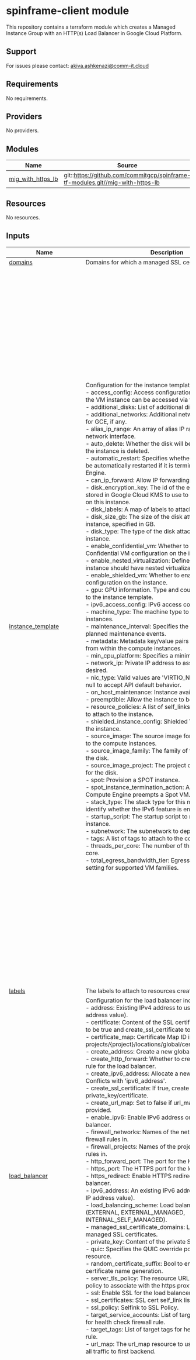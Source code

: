 # spinframe-client module

This repository contains a terraform module which creates a Managed Instance Group with an HTTP(s) Load Balancer in Google Cloud Platform.

## Support

For issues please contact: akiva.ashkenazi@comm-it.cloud

<!-- terraform-docs output will go here -->
<!-- BEGINNING OF PRE-COMMIT-TERRAFORM DOCS HOOK -->
## Requirements

No requirements.

## Providers

No providers.

## Modules

| Name | Source | Version |
|------|--------|---------|
| <a name="module_mig_with_https_lb"></a> [mig\_with\_https\_lb](#module\_mig\_with\_https\_lb) | git::https://github.com/commitgcp/spinframe-tf-modules.git//mig-with-https-lb | main |

## Resources

No resources.

## Inputs

| Name | Description | Type | Default | Required |
|------|-------------|------|---------|:--------:|
| <a name="input_domains"></a> [domains](#input\_domains) | Domains for which a managed SSL certificate will be valid. | `list(string)` | n/a | yes |
| <a name="input_instance_template"></a> [instance\_template](#input\_instance\_template) | Configuration for the instance template includes:<br>- access\_config: Access configurations, i.e., IPs via which the VM instance can be accessed via the Internet.<br>- additional\_disks: List of additional disk configurations.<br>- additional\_networks: Additional network interface details for GCE, if any.<br>- alias\_ip\_range: An array of alias IP ranges for this network interface.<br>- auto\_delete: Whether the disk will be auto-deleted when the instance is deleted.<br>- automatic\_restart: Specifies whether the instance should be automatically restarted if it is terminated by Compute Engine.<br>- can\_ip\_forward: Allow IP forwarding for the instances.<br>- disk\_encryption\_key: The id of the encryption key that is stored in Google Cloud KMS to use to encrypt all the disks on this instance.<br>- disk\_labels: A map of labels to attach to the disk.<br>- disk\_size\_gb: The size of the disk attached to each instance, specified in GB.<br>- disk\_type: The type of the disk attached to each instance.<br>- enable\_confidential\_vm: Whether to enable the Confidential VM configuration on the instance.<br>- enable\_nested\_virtualization: Defines whether the instance should have nested virtualization enabled.<br>- enable\_shielded\_vm: Whether to enable the Shielded VM configuration on the instance.<br>- gpu: GPU information. Type and count of GPU to attach to the instance template.<br>- ipv6\_access\_config: IPv6 access configurations.<br>- machine\_type: The machine type to use for the compute instances.<br>- maintenance\_interval: Specifies the frequency of planned maintenance events.<br>- metadata: Metadata key/value pairs to make available from within the compute instances.<br>- min\_cpu\_platform: Specifies a minimum CPU platform.<br>- network\_ip: Private IP address to assign to the instance if desired.<br>- nic\_type: Valid values are 'VIRTIO\_NET', 'GVNIC' or set to null to accept API default behavior.<br>- on\_host\_maintenance: Instance availability Policy.<br>- preemptible: Allow the instance to be preempted.<br>- resource\_policies: A list of self\_links of resource policies to attach to the instance.<br>- shielded\_instance\_config: Shielded VM configuration for the instance.<br>- source\_image: The source image for the disks attached to the compute instances.<br>- source\_image\_family: The family of the source image for the disk.<br>- source\_image\_project: The project of the source image for the disk.<br>- spot: Provision a SPOT instance.<br>- spot\_instance\_termination\_action: Action to take when Compute Engine preempts a Spot VM.<br>- stack\_type: The stack type for this network interface to identify whether the IPv6 feature is enabled or not.<br>- startup\_script: The startup script to run on each compute instance.<br>- subnetwork: The subnetwork to deploy to.<br>- tags: A list of tags to attach to the compute instances.<br>- threads\_per\_core: The number of threads per physical core.<br>- total\_egress\_bandwidth\_tier: Egress bandwidth tier setting for supported VM families. | <pre>object({<br>    access_config = optional(list(object({<br>      nat_ip       = string<br>      network_tier = string<br>    })), [])<br>    additional_disks = optional(list(object({<br>      device_name  = string<br>      disk_labels  = map(string)<br>      disk_name    = string<br>      disk_type    = string<br>      auto_delete  = bool<br>      boot         = bool<br>      disk_size_gb = number<br>      labels       = map(string)<br>    })), [])<br>    additional_networks = optional(list(object({<br>      network            = string<br>      subnetwork         = string<br>      subnetwork_project = string<br>      network_ip         = string<br>      nic_type           = string<br>      stack_type         = string<br>      queue_count        = number<br>      access_config = list(object({<br>        nat_ip       = string<br>        network_tier = string<br>      }))<br>      ipv6_access_config = list(object({<br>        network_tier = string<br>      }))<br>      alias_ip_range = list(object({<br>        ip_cidr_range         = string<br>        subnetwork_range_name = string<br>      }))<br>    })), [])<br>    alias_ip_range = optional(object({<br>      ip_cidr_range         = string<br>      subnetwork_range_name = string<br>    }), null)<br>    auto_delete                  = optional(bool, true)<br>    automatic_restart            = optional(bool, true)<br>    can_ip_forward               = optional(bool, false)<br>    disk_encryption_key          = optional(string, null)<br>    disk_labels                  = optional(map(string), {})<br>    disk_size_gb                 = optional(number, 10)<br>    disk_type                    = optional(string, "pd-standard")<br>    enable_confidential_vm       = optional(bool, false)<br>    enable_nested_virtualization = optional(bool, false)<br>    enable_shielded_vm           = optional(bool, false)<br>    gpu = optional(object({<br>      type  = string<br>      count = number<br>    }), null)<br>    ipv6_access_config = optional(list(object({<br>      network_tier = string<br>    })), [])<br>    machine_type         = optional(string, "e2-micro")<br>    maintenance_interval = optional(string, null)<br>    metadata             = optional(map(string), {})<br>    min_cpu_platform     = optional(string, null)<br>    network_ip           = optional(string, "")<br>    nic_type             = optional(string, null)<br>    on_host_maintenance  = optional(string, "MIGRATE")<br>    preemptible          = optional(bool, false)<br>    resource_policies    = optional(list(string), [])<br>    shielded_instance_config = optional(object({<br>      enable_secure_boot          = bool<br>      enable_vtpm                 = bool<br>      enable_integrity_monitoring = bool<br>      }), {<br>      enable_secure_boot          = false<br>      enable_vtpm                 = true<br>      enable_integrity_monitoring = true<br>    })<br>    source_image                     = optional(string, "debian-cloud/debian-9")<br>    source_image_family              = optional(string, null)<br>    source_image_project             = optional(string, null)<br>    spot                             = optional(bool, false)<br>    spot_instance_termination_action = optional(string, "STOP")<br>    stack_type                       = optional(string, null)<br>    startup_script                   = optional(string, "")<br>    subnetwork                       = optional(string, "")<br>    tags                             = optional(list(string), [])<br>    threads_per_core                 = optional(number, null)<br>    total_egress_bandwidth_tier      = optional(string, "DEFAULT")<br>  })</pre> | n/a | yes |
| <a name="input_labels"></a> [labels](#input\_labels) | The labels to attach to resources created by this module. | `map(string)` | `{}` | no |
| <a name="input_load_balancer"></a> [load\_balancer](#input\_load\_balancer) | Configuration for the load balancer includes:<br>- address: Existing IPv4 address to use (the actual IP address value).<br>- certificate: Content of the SSL certificate. Requires SSL to be true and create\_ssl\_certificate to be true.<br>- certificate\_map: Certificate Map ID in format projects/{project}/locations/global/certificateMaps/{name}.<br>- create\_address: Create a new global IPv4 address.<br>- create\_http\_forward: Whether to create an HTTP forward rule for the load balancer.<br>- create\_ipv6\_address: Allocate a new IPv6 address. Conflicts with 'ipv6\_address'.<br>- create\_ssl\_certificate: If true, create certificate using private\_key/certificate.<br>- create\_url\_map: Set to false if url\_map variable is provided.<br>- enable\_ipv6: Enable IPv6 address on the CDN load-balancer.<br>- firewall\_networks: Names of the networks to create firewall rules in.<br>- firewall\_projects: Names of the projects to create firewall rules in.<br>- http\_forward\_port: The port for the HTTP forward rule.<br>- https\_port: The HTTPS port for the load balancer.<br>- https\_redirect: Enable HTTPS redirect for the load balancer.<br>- ipv6\_address: An existing IPv6 address to use (the actual IP address value).<br>- load\_balancing\_scheme: Load balancing scheme type (EXTERNAL, EXTERNAL\_MANAGED, INTERNAL\_SELF\_MANAGED).<br>- managed\_ssl\_certificate\_domains: List of domains for managed SSL certificates.<br>- private\_key: Content of the private SSL key.<br>- quic: Specifies the QUIC override policy for this resource.<br>- random\_certificate\_suffix: Bool to enable/disable random certificate name generation.<br>- server\_tls\_policy: The resource URL for the server TLS policy to associate with the https proxy service.<br>- ssl: Enable SSL for the load balancer.<br>- ssl\_certificates: SSL cert self\_link list.<br>- ssl\_policy: Selfink to SSL Policy.<br>- target\_service\_accounts: List of target service accounts for health check firewall rule.<br>- target\_tags: List of target tags for health check firewall rule.<br>- url\_map: The url\_map resource to use. Default is to send all traffic to first backend. | <pre>object({<br>    address                         = optional(string, null)<br>    certificate                     = optional(string, null)<br>    certificate_map                 = optional(string, null)<br>    create_address                  = optional(bool, true)<br>    create_http_forward             = optional(bool, true)<br>    create_ipv6_address             = optional(bool, false)<br>    create_ssl_certificate          = optional(bool, false)<br>    create_url_map                  = optional(bool, true)<br>    enable_ipv6                     = optional(bool, false)<br>    firewall_networks               = optional(list(string), ["default"])<br>    firewall_projects               = optional(list(string), ["default"])<br>    http_forward_port               = optional(number, 80)<br>    https_port                      = optional(number, 443)<br>    https_redirect                  = optional(bool, false)<br>    ipv6_address                    = optional(string, null)<br>    load_balancing_scheme           = optional(string, "EXTERNAL_MANAGED")<br>    managed_ssl_certificate_domains = optional(list(string), [])<br>    private_key                     = optional(string, null)<br>    quic                            = optional(bool, null)<br>    random_certificate_suffix       = optional(bool, false)<br>    server_tls_policy               = optional(string, null)<br>    ssl                             = optional(bool, false)<br>    #ssl_certificates                 = optional(list(string), [])<br>    ssl_policy              = optional(string, null)<br>    target_service_accounts = optional(list(string), [])<br>    target_tags             = optional(list(string), [])<br>    url_map                 = optional(string, null)<br>  })</pre> | n/a | yes |
| <a name="input_load_balancer_backend"></a> [load\_balancer\_backend](#input\_load\_balancer\_backend) | Configuration for the load balancer backend includes:<br>- affinity\_cookie\_ttl\_sec: Lifetime of cookies in seconds if session\_affinity is GENERATED\_COOKIE.<br>- backend\_port: Port of backend service for load balancer.<br>- backend\_port\_name: Name of port of backend service for load balancer.<br>- backend\_protocol: The protocol this BackendService uses to communicate with backends.<br>- cdn\_policy: CDN config for load balancer.<br>- compression\_mode: Compress text responses using Brotli or gzip compression.<br>- custom\_request\_headers: Headers that the HTTP/S load balancer should add to proxied requests.<br>- custom\_response\_headers: Headers that the HTTP/S load balancer should add to proxied responses.<br>- edge\_security\_policy: The edge security policy associated with this backend service.<br>- enable\_cdn: Enable CDN for load balancer backend.<br>- http\_health\_check: HTTP health check configuration.<br>- iap\_config: IAP config for load balancer.<br>- log\_config: Log config for load balancer.<br>- security\_policy: The security policy associated with this backend service.<br>- session\_affinity: Type of session affinity to use.<br>- timeout\_sec: How many seconds to wait for the backend before considering it a failed request. | <pre>object({<br>    affinity_cookie_ttl_sec = optional(number, null)<br>    backend_port            = optional(number)<br>    backend_port_name       = optional(string)<br>    backend_protocol        = optional(string, "HTTP")<br>    cdn_policy = optional(object({<br>      cache_mode                   = optional(string)<br>      signed_url_cache_max_age_sec = optional(string)<br>      default_ttl                  = optional(number)<br>      max_ttl                      = optional(number)<br>      client_ttl                   = optional(number)<br>      negative_caching             = optional(bool)<br>      negative_caching_policy = optional(object({<br>        code = optional(number)<br>        ttl  = optional(number)<br>      }))<br>      serve_while_stale = optional(number)<br>      cache_key_policy = optional(object({<br>        include_host           = optional(bool)<br>        include_protocol       = optional(bool)<br>        include_query_string   = optional(bool)<br>        query_string_blacklist = optional(list(string))<br>        query_string_whitelist = optional(list(string))<br>        include_http_headers   = optional(list(string))<br>        include_named_cookies  = optional(list(string))<br>      }))<br>      bypass_cache_on_request_headers = optional(list(string))<br>    }), {})<br>    compression_mode        = optional(string, "")<br>    custom_request_headers  = optional(list(string), [])<br>    custom_response_headers = optional(list(string), [])<br>    edge_security_policy    = optional(string, null)<br>    enable_cdn              = optional(bool, false)<br>    http_health_check = optional(object({<br>      check_interval_sec  = optional(number)<br>      healthy_threshold   = optional(number)<br>      timeout_sec         = optional(number)<br>      unhealthy_threshold = optional(number)<br>      port                = optional(number)<br>      request_path        = optional(string)<br>      logging             = optional(bool)<br>      protocol            = optional(string)<br>      port_specification  = optional(string)<br>      proxy_header        = optional(string)<br>      port_name           = optional(string)<br>      request             = optional(string)<br>      response            = optional(string)<br>      host                = optional(string)<br>      }), {<br>      check_interval_sec  = 30<br>      healthy_threshold   = 1<br>      timeout_sec         = 5<br>      unhealthy_threshold = 5<br>      port                = 80<br>      request_path        = "/"<br>      logging             = false<br>    })<br>    iap_config = optional(object({<br>      enable               = bool<br>      oauth2_client_id     = optional(string)<br>      oauth2_client_secret = optional(string)<br>    }), { enable = false })<br>    log_config = optional(object({<br>      enable      = optional(bool)<br>      sample_rate = optional(number)<br>    }), { enable = false })<br>    security_policy  = optional(string, "")<br>    session_affinity = optional(string, "NONE")<br>    timeout_sec      = optional(number, 30)<br>  })</pre> | n/a | yes |
| <a name="input_managed_instance_group"></a> [managed\_instance\_group](#input\_managed\_instance\_group) | Configuration for the Managed Instance Group includes:<br>- autoscaling\_cpu: Autoscaling based on CPU utilization.<br>- autoscaling\_enabled: Creates an autoscaler for the managed instance group.<br>- autoscaling\_lb: Autoscaling based on load balancing utilization.<br>- autoscaling\_metric: Autoscaling based on custom metric.<br>- autoscaling\_mode: Operating mode of the autoscaling policy.<br>- autoscaling\_scale\_in\_control: Autoscaling scale-in control parameters.<br>- cooldown\_period: The number of seconds that the autoscaler should wait before it starts collecting information from a new instance.<br>- distribution\_policy\_target\_shape: The shape to which the group converges.<br>- distribution\_policy\_zones: The distribution policy, i.e., which zone(s) should instances be created in.<br>- health\_check: Health check configuration.<br>- max\_replicas: The maximum number of instances that the autoscaler can scale up to.<br>- min\_replicas: The minimum number of replicas that the autoscaler can scale down to.<br>- scaling\_schedules: Autoscaling scaling schedule block.<br>- stateful\_disks: List of stateful disks created on the instances that will be preserved on instance delete.<br>- stateful\_ips: List of stateful IPs created on the instances that will be preserved on instance delete.<br>- target\_pools: The target load balancing pools to assign this group to.<br>- target\_size: The target size for the managed instance group.<br>- update\_policy: The rolling update policy.<br>- wait\_for\_instances: Whether to wait for all instances to be created/updated before returning. | <pre>object({<br>    autoscaling_cpu     = optional(list(map(string)), [])<br>    autoscaling_enabled = optional(bool, false)<br>    autoscaling_lb      = optional(list(map(string)), [])<br>    autoscaling_metric  = optional(list(map(string)), [])<br>    autoscaling_mode    = optional(string, "ON")<br>    autoscaling_scale_in_control = optional(object({<br>      fixed_replicas   = number<br>      percent_replicas = number<br>      time_window_sec  = number<br>      }), {<br>      fixed_replicas   = null<br>      percent_replicas = null<br>      time_window_sec  = null<br>    })<br>    cooldown_period                  = optional(number, 60)<br>    distribution_policy_target_shape = optional(string, "EVEN")<br>    distribution_policy_zones        = optional(list(string), [])<br>    health_check = optional(object({<br>      type                = string<br>      initial_delay_sec   = number<br>      check_interval_sec  = number<br>      healthy_threshold   = number<br>      timeout_sec         = number<br>      unhealthy_threshold = number<br>      response            = string<br>      proxy_header        = string<br>      port                = number<br>      request             = string<br>      request_path        = string<br>      host                = string<br>      enable_logging      = bool<br>      }), {<br>      "check_interval_sec" : 30,<br>      "enable_logging" : false,<br>      "healthy_threshold" : 1,<br>      "host" : "",<br>      "initial_delay_sec" : 30,<br>      "port" : 80,<br>      "proxy_header" : "NONE",<br>      "request" : "",<br>      "request_path" : "/",<br>      "response" : "",<br>      "timeout_sec" : 10,<br>      "type" : "",<br>      "unhealthy_threshold" : 5<br>    })<br>    max_replicas = optional(number, 10)<br>    min_replicas = optional(number, 1)<br>    scaling_schedules = optional(list(object({<br>      disabled              = bool<br>      duration_sec          = number<br>      min_required_replicas = number<br>      name                  = string<br>      schedule              = string<br>      time_zone             = string<br>    })), [])<br>    stateful_disks = optional(list(object({<br>      device_name = string<br>      delete_rule = string<br>    })), [])<br>    stateful_ips = optional(list(object({<br>      interface_name = string<br>      delete_rule    = string<br>      is_external    = bool<br>    })), [])<br>    target_pools = optional(list(string), [])<br>    target_size  = optional(number, 1)<br>    update_policy = optional(list(object({<br>      type                           = string<br>      instance_redistribution_type   = string<br>      minimal_action                 = string<br>      most_disruptive_allowed_action = string<br>      max_surge_percent              = number<br>      max_surge_fixed                = number<br>      max_unavailable_percent        = number<br>      max_unavailable_fixed          = number<br>      min_ready_sec                  = number<br>      replacement_method             = string<br>    })), [])<br>    wait_for_instances = optional(bool, false)<br>  })</pre> | n/a | yes |
| <a name="input_name"></a> [name](#input\_name) | The name prefix for all resources. | `string` | n/a | yes |
| <a name="input_network"></a> [network](#input\_network) | Network for resources to be created in | `string` | `"default"` | no |
| <a name="input_project_id"></a> [project\_id](#input\_project\_id) | The GCP project ID. | `string` | n/a | yes |
| <a name="input_region"></a> [region](#input\_region) | The GCP region where resources will be created. | `string` | n/a | yes |

## Outputs

| Name | Description |
|------|-------------|
| <a name="output_instance_group"></a> [instance\_group](#output\_instance\_group) | The URL of the Managed Instance Group. |
| <a name="output_load_balancer_ip"></a> [load\_balancer\_ip](#output\_load\_balancer\_ip) | The external IP of the HTTP(s) Load Balancer. |
<!-- END OF PRE-COMMIT-TERRAFORM DOCS HOOK -->